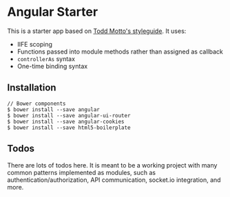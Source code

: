 # Angular Starter

This is a starter app based on [Todd Motto's styleguide](https://github.com/toddmotto/angularjs-styleguide). It uses:

* IIFE scoping
* Functions passed into module methods rather than assigned as callback
* `controllerAs` syntax
* One-time binding syntax

## Installation

    // Bower components
    $ bower install --save angular
    $ bower install --save angular-ui-router
    $ bower install --save angular-cookies
    $ bower install --save html5-boilerplate

## Todos

There are lots of todos here. It is meant to be a working project with many common
patterns implemented as modules, such as authentication/authorization, API communication,
socket.io integration, and more.

